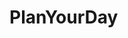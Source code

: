 # PlanYourDay
<!-- <img src="images/finalplan.png> -->
<!-- <img src="PlanYourDay/images/finalplan.png> -->